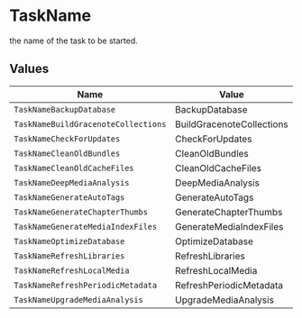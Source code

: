 # TaskName

the name of the task to be started.


## Values

| Name                                | Value                               |
| ----------------------------------- | ----------------------------------- |
| `TaskNameBackupDatabase`            | BackupDatabase                      |
| `TaskNameBuildGracenoteCollections` | BuildGracenoteCollections           |
| `TaskNameCheckForUpdates`           | CheckForUpdates                     |
| `TaskNameCleanOldBundles`           | CleanOldBundles                     |
| `TaskNameCleanOldCacheFiles`        | CleanOldCacheFiles                  |
| `TaskNameDeepMediaAnalysis`         | DeepMediaAnalysis                   |
| `TaskNameGenerateAutoTags`          | GenerateAutoTags                    |
| `TaskNameGenerateChapterThumbs`     | GenerateChapterThumbs               |
| `TaskNameGenerateMediaIndexFiles`   | GenerateMediaIndexFiles             |
| `TaskNameOptimizeDatabase`          | OptimizeDatabase                    |
| `TaskNameRefreshLibraries`          | RefreshLibraries                    |
| `TaskNameRefreshLocalMedia`         | RefreshLocalMedia                   |
| `TaskNameRefreshPeriodicMetadata`   | RefreshPeriodicMetadata             |
| `TaskNameUpgradeMediaAnalysis`      | UpgradeMediaAnalysis                |